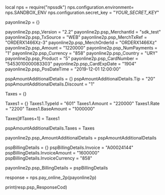 local nps = require("npssdk")
nps.configuration.environment= nps.SANDBOX_ENV
nps.configuration.secret_key = "_YOUR_SECRET_KEY_"


payonline2p = {}

payonline2p.psp_Version = "2.2"
payonline2p.psp_MerchantId = "sdk_test"
payonline2p.psp_TxSource = "WEB"
payonline2p.psp_MerchTxRef = "ORDERX1466Xz-3"
payonline2p.psp_MerchOrderId = "ORDERX1466Xz"
payonline2p.psp_Amount = "1220000"
payonline2p.psp_NumPayments = "1"
payonline2p.psp_Currency = "858"
payonline2p.psp_Country = "URY"
payonline2p.psp_Product = "5"
payonline2p.psp_CardNumber = "5453010000083303"
payonline2p.psp_CardExpDate = "1904"
payonline2p.psp_PosDateTime = "2019-12-01 12:00:00"

pspAmountAdditionalDetails = {}
pspAmountAdditionalDetails.Tip = "20"
pspAmountAdditionalDetails.Discount = "1"

Taxes = {}

Taxes1 = {}
Taxes1.TypeId = "601"
Taxes1.Amount = "220000"
Taxes1.Rate = "2200"
Taxes1.BaseAmount = "1000000"

Taxes[#Taxes+1] = Taxes1

pspAmountAdditionalDetails.Taxes = Taxes

payonline2p.psp_AmountAdditionalDetails = pspAmountAdditionalDetails

pspBillingDetails = {}
pspBillingDetails.Invoice = "A00024144"
pspBillingDetails.InvoiceAmount = "1600000"
pspBillingDetails.InvoiceCurrency = "858"

payonline2p.psp_BillingDetails = pspBillingDetails

response = nps.pay_online_2p(payonline2p)

print(resp.psp_ResponseCod)
